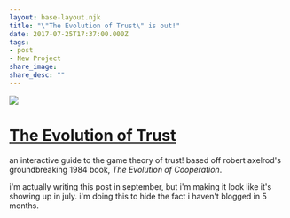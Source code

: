 ```yaml
---
layout: base-layout.njk
title: "\"The Evolution of Trust\" is out!"
date: 2017-07-25T17:37:00.000Z
tags:
- post
- New Project
share_image: 
share_desc: ""
---
```


![](/content/images/2017/09/animation_old.gif)

[The Evolution of Trust](http://ncase.me/trust/)
================================================

an interactive guide to the game theory of trust! based off robert axelrod's groundbreaking 1984 book, _The Evolution of Cooperation_.

i'm actually writing this post in september, but i'm making it look like it's showing up in july. i'm doing this to hide the fact i haven't blogged in 5 months.